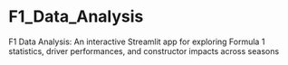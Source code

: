 # F1_Data_Analysis
F1 Data Analysis: An interactive Streamlit app for exploring Formula 1 statistics, driver performances, and constructor impacts across seasons
